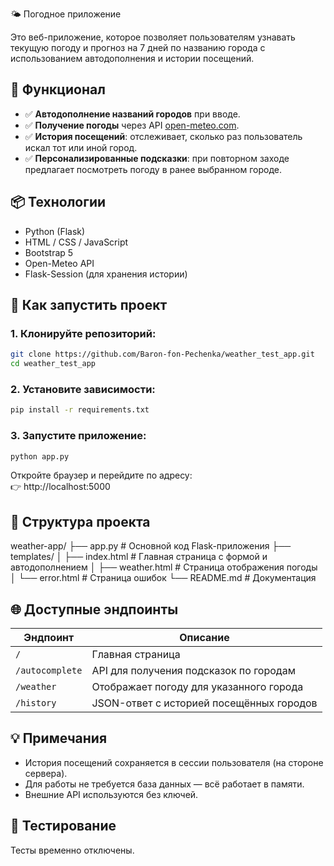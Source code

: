 🌤️ Погодное приложение

Это веб-приложение, которое позволяет пользователям узнавать текущую погоду и прогноз на 7 дней по названию города с использованием автодополнения и истории посещений.

## 🔧 Функционал
- ✅ **Автодополнение названий городов** при вводе.
- ✅ **Получение погоды** через API [open-meteo.com](https://open-meteo.com).
- ✅ **История посещений**: отслеживает, сколько раз пользователь искал тот или иной город.
- ✅ **Персонализированные подсказки**: при повторном заходе предлагает посмотреть погоду в ранее выбранном городе.

## 📦 Технологии
- Python (Flask)
- HTML / CSS / JavaScript
- Bootstrap 5
- Open-Meteo API
- Flask-Session (для хранения истории)

## 🚀 Как запустить проект

### 1. Клонируйте репозиторий:
```bash
git clone https://github.com/Baron-fon-Pechenka/weather_test_app.git
cd weather_test_app
```

### 2. Установите зависимости:
```bash
pip install -r requirements.txt
```

### 3. Запустите приложение:
```bash
python app.py
```

Откройте браузер и перейдите по адресу:  
👉 http://localhost:5000

## 📁 Структура проекта
weather-app/
├── app.py                  # Основной код Flask-приложения
├── templates/
│   ├── index.html          # Главная страница с формой и автодополнением
│   ├── weather.html        # Страница отображения погоды
│   └── error.html          # Страница ошибок
└── README.md               # Документация


## 🌐 Доступные эндпоинты

| Эндпоинт         | Описание                                 |
|------------------|------------------------------------------|
| `/`              | Главная страница                          |
| `/autocomplete`  | API для получения подсказок по городам   |
| `/weather`       | Отображает погоду для указанного города  |
| `/history`       | JSON-ответ с историей посещённых городов  |

## 💡 Примечания
- История посещений сохраняется в сессии пользователя (на стороне сервера).
- Для работы не требуется база данных — всё работает в памяти.
- Внешние API используются без ключей.

## 🧪 Тестирование
Тесты временно отключены. 
